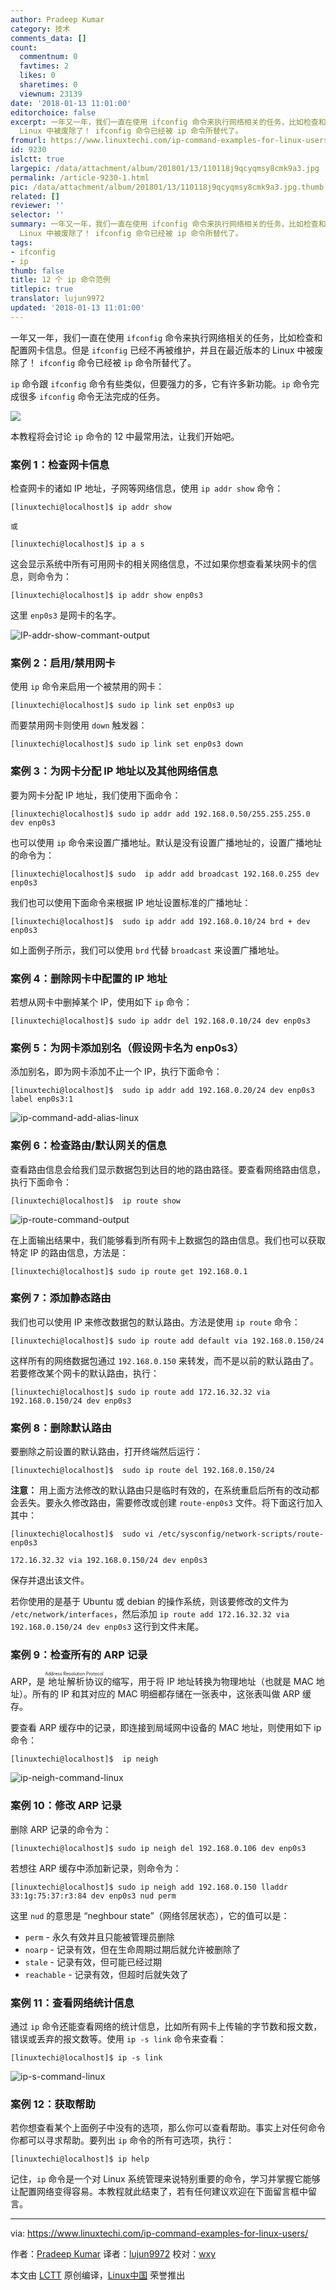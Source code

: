 ```yaml
---
author: Pradeep Kumar
category: 技术
comments_data: []
count:
  commentnum: 0
  favtimes: 2
  likes: 0
  sharetimes: 0
  viewnum: 23139
date: '2018-01-13 11:01:00'
editorchoice: false
excerpt: 一年又一年，我们一直在使用 ifconfig 命令来执行网络相关的任务，比如检查和配置网卡信息。但是 ifconfig 已经不再被维护，并且在最近版本的
  Linux 中被废除了！ ifconfig 命令已经被 ip 命令所替代了。
fromurl: https://www.linuxtechi.com/ip-command-examples-for-linux-users/
id: 9230
islctt: true
largepic: /data/attachment/album/201801/13/110118j9qcyqmsy8cmk9a3.jpg
permalink: /article-9230-1.html
pic: /data/attachment/album/201801/13/110118j9qcyqmsy8cmk9a3.jpg.thumb.jpg
related: []
reviewer: ''
selector: ''
summary: 一年又一年，我们一直在使用 ifconfig 命令来执行网络相关的任务，比如检查和配置网卡信息。但是 ifconfig 已经不再被维护，并且在最近版本的
  Linux 中被废除了！ ifconfig 命令已经被 ip 命令所替代了。
tags:
- ifconfig
- ip
thumb: false
title: 12 个 ip 命令范例
titlepic: true
translator: lujun9972
updated: '2018-01-13 11:01:00'
---
```


一年又一年，我们一直在使用 `ifconfig` 命令来执行网络相关的任务，比如检查和配置网卡信息。但是 `ifconfig` 已经不再被维护，并且在最近版本的 Linux 中被废除了！ `ifconfig` 命令已经被 `ip` 命令所替代了。


`ip` 命令跟 `ifconfig` 命令有些类似，但要强力的多，它有许多新功能。`ip` 命令完成很多 `ifconfig` 命令无法完成的任务。


![](/data/attachment/album/201801/13/110118j9qcyqmsy8cmk9a3.jpg)


本教程将会讨论 `ip` 命令的 12 中最常用法，让我们开始吧。


### 案例 1：检查网卡信息


检查网卡的诸如 IP 地址，子网等网络信息，使用 `ip addr show` 命令：



```
[linuxtechi@localhost]$ ip addr show

或

[linuxtechi@localhost]$ ip a s

```

这会显示系统中所有可用网卡的相关网络信息，不过如果你想查看某块网卡的信息，则命令为：



```
[linuxtechi@localhost]$ ip addr show enp0s3

```

这里 `enp0s3` 是网卡的名字。


![IP-addr-show-commant-output](/data/attachment/album/201801/13/110151fyxsy3s3sulssphy.jpg)


### 案例 2：启用/禁用网卡


使用 `ip` 命令来启用一个被禁用的网卡：



```
[linuxtechi@localhost]$ sudo ip link set enp0s3 up

```

而要禁用网卡则使用 `down` 触发器：



```
[linuxtechi@localhost]$ sudo ip link set enp0s3 down

```

### 案例 3：为网卡分配 IP 地址以及其他网络信息


要为网卡分配 IP 地址，我们使用下面命令：



```
[linuxtechi@localhost]$ sudo ip addr add 192.168.0.50/255.255.255.0 dev enp0s3

```

也可以使用 `ip` 命令来设置广播地址。默认是没有设置广播地址的，设置广播地址的命令为：



```
[linuxtechi@localhost]$ sudo  ip addr add broadcast 192.168.0.255 dev enp0s3

```

我们也可以使用下面命令来根据 IP 地址设置标准的广播地址：



```
[linuxtechi@localhost]$  sudo ip addr add 192.168.0.10/24 brd + dev enp0s3

```

如上面例子所示，我们可以使用 `brd` 代替 `broadcast` 来设置广播地址。


### 案例 4：删除网卡中配置的 IP 地址


若想从网卡中删掉某个 IP，使用如下 `ip` 命令：



```
[linuxtechi@localhost]$ sudo ip addr del 192.168.0.10/24 dev enp0s3

```

### 案例 5：为网卡添加别名（假设网卡名为 enp0s3）


添加别名，即为网卡添加不止一个 IP，执行下面命令：



```
[linuxtechi@localhost]$  sudo ip addr add 192.168.0.20/24 dev enp0s3 label enp0s3:1

```

![ip-command-add-alias-linux](/data/attachment/album/201801/13/110157e55drlru5crd4dfa.jpg)


### 案例 6：检查路由/默认网关的信息


查看路由信息会给我们显示数据包到达目的地的路由路径。要查看网络路由信息，执行下面命令：



```
[linuxtechi@localhost]$  ip route show

```

![ip-route-command-output](/data/attachment/album/201801/13/110201uiwbkf5b4irxbex8.jpg)


在上面输出结果中，我们能够看到所有网卡上数据包的路由信息。我们也可以获取特定 IP 的路由信息，方法是：



```
[linuxtechi@localhost]$ sudo ip route get 192.168.0.1

```

### 案例 7：添加静态路由


我们也可以使用 IP 来修改数据包的默认路由。方法是使用 `ip route` 命令：



```
[linuxtechi@localhost]$ sudo ip route add default via 192.168.0.150/24

```

这样所有的网络数据包通过 `192.168.0.150` 来转发，而不是以前的默认路由了。若要修改某个网卡的默认路由，执行：



```
[linuxtechi@localhost]$ sudo ip route add 172.16.32.32 via 192.168.0.150/24 dev enp0s3

```

### 案例 8：删除默认路由


要删除之前设置的默认路由，打开终端然后运行：



```
[linuxtechi@localhost]$  sudo ip route del 192.168.0.150/24

```

**注意：** 用上面方法修改的默认路由只是临时有效的，在系统重启后所有的改动都会丢失。要永久修改路由，需要修改或创建 `route-enp0s3` 文件。将下面这行加入其中：



```
[linuxtechi@localhost]$  sudo vi /etc/sysconfig/network-scripts/route-enp0s3

172.16.32.32 via 192.168.0.150/24 dev enp0s3

```

保存并退出该文件。


若你使用的是基于 Ubuntu 或 debian 的操作系统，则该要修改的文件为 `/etc/network/interfaces`，然后添加 `ip route add 172.16.32.32 via 192.168.0.150/24 dev enp0s3` 这行到文件末尾。


### 案例 9：检查所有的 ARP 记录


ARP，是<ruby> 地址解析协议 <rt>  Address Resolution Protocol </rt></ruby>的缩写，用于将 IP 地址转换为物理地址（也就是 MAC 地址）。所有的 IP 和其对应的 MAC 明细都存储在一张表中，这张表叫做 ARP 缓存。


要查看 ARP 缓存中的记录，即连接到局域网中设备的 MAC 地址，则使用如下 ip 命令：



```
[linuxtechi@localhost]$  ip neigh

```

![ip-neigh-command-linux](/data/attachment/album/201801/13/110207p2mgoul020ou3z4q.jpg)


### 案例 10：修改 ARP 记录


删除 ARP 记录的命令为：



```
[linuxtechi@localhost]$ sudo ip neigh del 192.168.0.106 dev enp0s3

```

若想往 ARP 缓存中添加新记录，则命令为：



```
[linuxtechi@localhost]$ sudo ip neigh add 192.168.0.150 lladdr 33:1g:75:37:r3:84 dev enp0s3 nud perm

```

这里 `nud` 的意思是 “neghbour state”（网络邻居状态），它的值可以是：


* `perm` - 永久有效并且只能被管理员删除
* `noarp` - 记录有效，但在生命周期过期后就允许被删除了
* `stale` - 记录有效，但可能已经过期
* `reachable` - 记录有效，但超时后就失效了


### 案例 11：查看网络统计信息


通过 `ip` 命令还能查看网络的统计信息，比如所有网卡上传输的字节数和报文数，错误或丢弃的报文数等。使用 `ip -s link` 命令来查看：



```
[linuxtechi@localhost]$ ip -s link

```

![ip-s-command-linux](/data/attachment/album/201801/13/110214ncq5qr4b48cvyf2h.jpg)


### 案例 12：获取帮助


若你想查看某个上面例子中没有的选项，那么你可以查看帮助。事实上对任何命令你都可以寻求帮助。要列出 `ip` 命令的所有可选项，执行：



```
[linuxtechi@localhost]$ ip help

```

记住，`ip` 命令是一个对 Linux 系统管理来说特别重要的命令，学习并掌握它能够让配置网络变得容易。本教程就此结束了，若有任何建议欢迎在下面留言框中留言。




---


via: <https://www.linuxtechi.com/ip-command-examples-for-linux-users/>


作者：[Pradeep Kumar](https://www.linuxtechi.com/author/pradeep/) 译者：[lujun9972](https://github.com/lujun9972) 校对：[wxy](https://github.com/wxy)


本文由 [LCTT](https://github.com/LCTT/TranslateProject) 原创编译，[Linux中国](https://linux.cn/) 荣誉推出